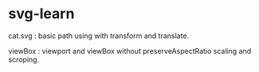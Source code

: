 # svg-learn

cat.svg : basic path using with transform and translate.

viewBox : viewport and viewBox without preserveAspectRatio scaling and scroping.
